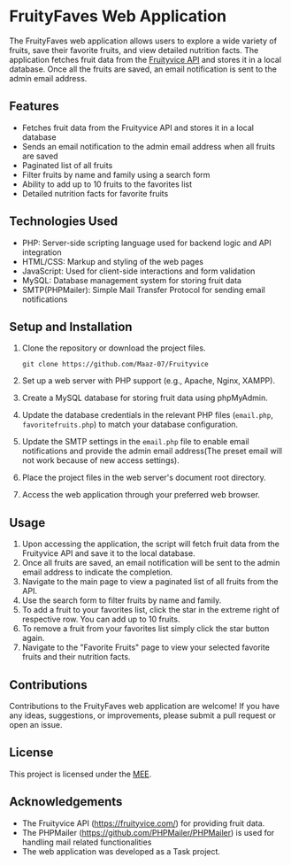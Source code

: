 # FruityFaves Web Application

The FruityFaves web application allows users to explore a wide variety of fruits, save their favorite fruits, and view detailed nutrition facts. The application fetches fruit data from the [Fruityvice API](https://fruityvice.com/) and stores it in a local database. Once all the fruits are saved, an email notification is sent to the admin email address.

## Features

- Fetches fruit data from the Fruityvice API and stores it in a local database
- Sends an email notification to the admin email address when all fruits are saved
- Paginated list of all fruits
- Filter fruits by name and family using a search form
- Ability to add up to 10 fruits to the favorites list
- Detailed nutrition facts for favorite fruits

## Technologies Used

- PHP: Server-side scripting language used for backend logic and API integration
- HTML/CSS: Markup and styling of the web pages
- JavaScript: Used for client-side interactions and form validation
- MySQL: Database management system for storing fruit data
- SMTP(PHPMailer): Simple Mail Transfer Protocol for sending email notifications

## Setup and Installation

1. Clone the repository or download the project files.

   ```
   git clone https://github.com/Maaz-07/Fruityvice
   ```

2. Set up a web server with PHP support (e.g., Apache, Nginx, XAMPP).
3. Create a MySQL database for storing fruit data using phpMyAdmin.
4. Update the database credentials in the relevant PHP files (`email.php`, `favoritefruits.php`) to match your database configuration.
5. Update the SMTP settings in the `email.php` file to enable email notifications and provide the admin email address(The preset email will not work because of new access settings).
6. Place the project files in the web server's document root directory.
7. Access the web application through your preferred web browser.

## Usage

1. Upon accessing the application, the script will fetch fruit data from the Fruityvice API and save it to the local database.
2. Once all fruits are saved, an email notification will be sent to the admin email address to indicate the completion.
3. Navigate to the main page to view a paginated list of all fruits from the API.
4. Use the search form to filter fruits by name and family.
5. To add a fruit to your favorites list, click the star in the extreme right of respective row. You can add up to 10 fruits.
6. To remove a fruit from your favorites list simply click the star button again.
7. Navigate to the "Favorite Fruits" page to view your selected favorite fruits and their nutrition facts.

## Contributions

Contributions to the FruityFaves web application are welcome! If you have any ideas, suggestions, or improvements, please submit a pull request or open an issue.

## License

This project is licensed under the [MEE](LICENSE).

## Acknowledgements

- The Fruityvice API (https://fruityvice.com/) for providing fruit data.
- The PHPMailer (https://github.com/PHPMailer/PHPMailer) is used for handling mail related functionalities
- The web application was developed as a Task project.
